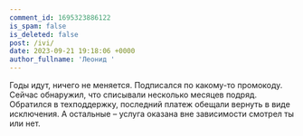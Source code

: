 ```yaml
---
comment_id: 1695323886122
is_spam: false
is_deleted: false
post: /ivi/
date: 2023-09-21 19:18:06 +0000
author_fullname: 'Леонид '
---
```


Годы идут, ничего не меняется.
Подписался по какому-то промокоду. Сейчас обнаружил, что списывали несколько месяцев подряд. Обратился в техподдержку, последний платеж обещали вернуть в виде исключения. А остальные – услуга оказана вне зависимости смотрел ты или нет.
